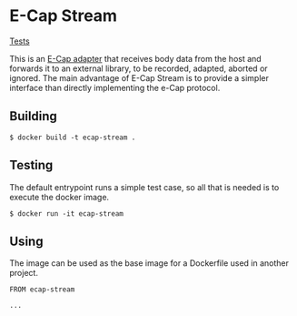 # E-Cap Stream

[Tests](https://github.com/51390/ecap-stream/actions/workflows/test/badge.svg)

This is an [E-Cap adapter](https://www.e-cap.org/) that receives body data from the host and forwards it to an external library, to be recorded, adapted, aborted or ignored.
The main advantage of E-Cap Stream is to provide a simpler interface than directly implementing the e-Cap protocol.

## Building

```
$ docker build -t ecap-stream .
```

## Testing

The default entrypoint runs a simple test case, so all that is needed is to execute the docker image.

```
$ docker run -it ecap-stream
```

## Using

The image can be used as the base image for a Dockerfile used in another project.

```
FROM ecap-stream

...
```
